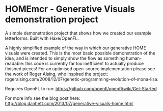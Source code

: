 HOMEmcr - Generative Visuals demonstration project
==================================================

A simple demonstration project that shows how we created our example letterforms. Built with Haxe/OpenFL. 

A highly simplified example of the way in which our generative HOME visuals were created. This is the most basic possible demonstration of the idea, and is intended to simply show the flow as something human-readable: this code is currently far too inefficient to actually produce finished pieces! For an optimised open-source implementation please see the work of Roger Alsing, who inspired the project: rogeralsing.com/2008/12/07/genetic-programming-evolution-of-mona-lisa.

Requires OpenFL to run: https://github.com/openfl/openfl/wiki/Get-Started

For more info see the blog post here: http://blog.danhett.com/2013/07/generative-visuals-home.html
